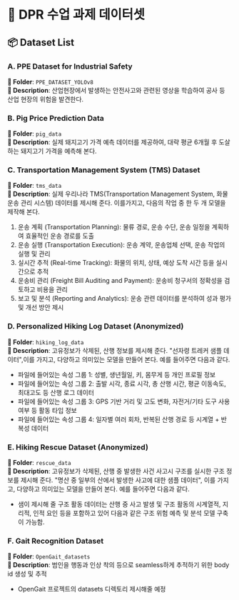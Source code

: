 # 🧠 DPR 수업 과제 데이터셋

## 📦 Dataset List

### A. PPE Dataset for Industrial Safety
**📁 Folder**: `PPE_DATASET_YOLOv8`  
**📌 Description**: 산업현장에서 발생하는 안전사고와 관련된 영상을 학습하여 공사 등 산업 현장의 위험을 발견한다. 

### B. Pig Price Prediction Data
**📁 Folder**: `pig_data`  
**📌 Description**: 실제 돼지고기 가격 예측 데이터를 제공하여, 대략 평균 6개월 후 도살하는 돼지고기 가격을 예측해 본다.

### C. Transportation Management System (TMS) Dataset
**📁 Folder**: `tms_data`  
**📌 Description**: 실제 우리나라 TMS(Transportation Management System, 화물 운송 관리 시스템) 데이터를 제시해 준다. 이를가지고, 다음의 작업 중 한 두 개 모델을 제작해 본다. 
1. 운송 계획 (Transportation Planning): 물류 경로, 운송 수단, 운송 일정을 계획하여 효율적인 운송 경로를 도출
2. 운송 실행 (Transportation Execution): 운송 계약, 운송업체 선택, 운송 작업의 실행 및 관리
3. 실시간 추적 (Real-time Tracking): 화물의 위치, 상태, 예상 도착 시간 등을 실시간으로 추적
4. 운송비 관리 (Freight Bill Auditing and Payment): 운송비 청구서의 정확성을 검토하고 비용을 관리
5. 보고 및 분석 (Reporting and Analytics): 운송 관련 데이터를 분석하여 성과 평가 및 개선 방안 제시

### D. Personalized Hiking Log Dataset (Anonymized)
**📁 Folder**: `hiking_log_data`  
**📌 Description**: 고유정보가 삭제된, 산행 정보를 제시해 준다. "선자령 트레커 샘플 데이터",이를 가지고, 다양하고 의미있는 모델을 만들어 본다. 예를 들어주면 다음과 같다. 
- 파일에 들어있는 속성 그룹 1: 성별, 생년월일, 키, 몸무게 등 개인 프로필 정보 
- 파일에 들어있는 속성 그룹 2: 출발 시각, 종료 시각, 총 산행 시간, 평균 이동속도, 최대고도 등 산행 로그 데이터 
- 파일에 들어있는 속성 그룹 3: GPS 기반 거리 및 고도 변화, 자전거/기타 도구 사용 여부 등 활동 타입 정보 
- 파일에 들어있는 속성 그룹 4: 일자별 여러 회차, 반복된 산행 경로 등 시계열 + 반복성 데이터

### E. Hiking Rescue Dataset (Anonymized)
**📁 Folder**: `rescue_data`  
**📌 Description**: 고유정보가 삭제된, 산행 중 발생한 사건 사고시 구조를 실시한 구조 정보를 제시해 준다. "명산 중 일부의 산에서 발생한 사고에 대한 샘플 데이터", 이를 가지고, 다양하고 의미있는 모델을 만들어 본다. 예를 들어주면 다음과 같다. 
- 샘이 제시해 줄 구조 활동 데이터는 산행 중 사고 발생 및 구조 활동의 시계열적, 지리적, 인적 요인 등을 포함하고 있어 다음과 같은 구조 위험 예측 및 분석 모델 구축이 가능함.

### F. Gait Recognition Dataset
**📁 Folder**: `OpenGait_datasets`  
**📌 Description**: 범인을 행동과 인상 착의 등으로 seamless하게 추적하기 위한 body id 생성 및 추적 
- OpenGait 프로젝트의 datasets 디렉토리 제시해줄 예정 
